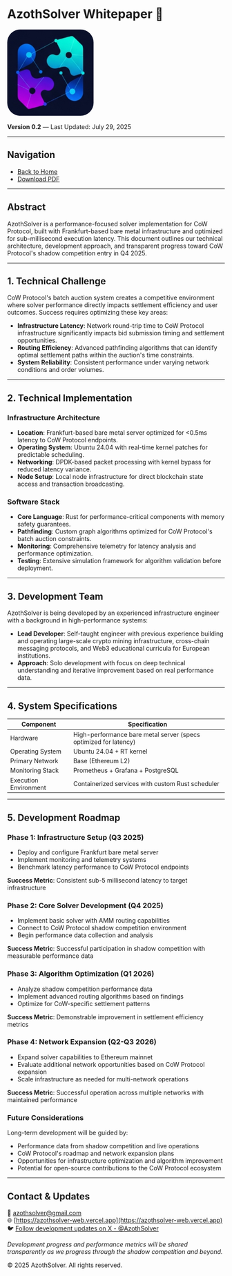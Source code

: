 # **AzothSolver Whitepaper** 📄

<p align="start">
  <img src="../images/logo.png" alt="AzothSolver Logo" width="200" style="border-radius: 30px"/>
</p>

**Version 0.2** — Last Updated: July 29, 2025

---

## Navigation

- [Back to Home](/index.html)
- [Download PDF](/assets/documents/AzothSolver-Whitepaper.pdf)

---

## Abstract

AzothSolver is a performance-focused solver implementation for CoW Protocol, built with Frankfurt-based bare metal infrastructure and optimized for sub-millisecond execution latency. This document outlines our technical architecture, development approach, and transparent progress toward CoW Protocol's shadow competition entry in Q4 2025.

---

## 1. Technical Challenge

CoW Protocol's batch auction system creates a competitive environment where solver performance directly impacts settlement efficiency and user outcomes. Success requires optimizing these key areas:

- **Infrastructure Latency**: Network round-trip time to CoW Protocol infrastructure significantly impacts bid submission timing and settlement opportunities.
- **Routing Efficiency**: Advanced pathfinding algorithms that can identify optimal settlement paths within the auction's time constraints.
- **System Reliability**: Consistent performance under varying network conditions and order volumes.

---

## 2. Technical Implementation

### Infrastructure Architecture

- **Location**: Frankfurt-based bare metal server optimized for <0.5ms latency to CoW Protocol endpoints.
- **Operating System**: Ubuntu 24.04 with real-time kernel patches for predictable scheduling.
- **Networking**: DPDK-based packet processing with kernel bypass for reduced latency variance.
- **Node Setup**: Local node infrastructure for direct blockchain state access and transaction broadcasting.

### Software Stack

- **Core Language**: Rust for performance-critical components with memory safety guarantees.
- **Pathfinding**: Custom graph algorithms optimized for CoW Protocol's batch auction constraints.
- **Monitoring**: Comprehensive telemetry for latency analysis and performance optimization.
- **Testing**: Extensive simulation framework for algorithm validation before deployment.

---

## 3. Development Team

AzothSolver is being developed by an experienced infrastructure engineer with a background in high-performance systems:

- **Lead Developer**: Self-taught engineer with previous experience building and operating large-scale crypto mining infrastructure, cross-chain messaging protocols, and Web3 educational curricula for European institutions.
- **Approach**: Solo development with focus on deep technical understanding and iterative improvement based on real performance data.

---

## 4. System Specifications

| Component             | Specification                                           |
|-----------------------|---------------------------------------------------------|
| Hardware              | High-performance bare metal server (specs optimized for latency) |
| Operating System      | Ubuntu 24.04 + RT kernel                                |
| Primary Network       | Base (Ethereum L2)                                      |
| Monitoring Stack      | Prometheus + Grafana + PostgreSQL                       |
| Execution Environment | Containerized services with custom Rust scheduler        |

---

## 5. Development Roadmap

### Phase 1: Infrastructure Setup (Q3 2025)

- Deploy and configure Frankfurt bare metal server
- Implement monitoring and telemetry systems
- Benchmark latency performance to CoW Protocol endpoints

**Success Metric**: Consistent sub-5 millisecond latency to target infrastructure

### Phase 2: Core Solver Development (Q4 2025)

- Implement basic solver with AMM routing capabilities
- Connect to CoW Protocol shadow competition environment
- Begin performance data collection and analysis

**Success Metric**: Successful participation in shadow competition with measurable performance data

### Phase 3: Algorithm Optimization (Q1 2026)

- Analyze shadow competition performance data
- Implement advanced routing algorithms based on findings
- Optimize for CoW-specific settlement patterns

**Success Metric**: Demonstrable improvement in settlement efficiency metrics

### Phase 4: Network Expansion (Q2-Q3 2026)

- Expand solver capabilities to Ethereum mainnet
- Evaluate additional network opportunities based on CoW Protocol expansion
- Scale infrastructure as needed for multi-network operations

**Success Metric**: Successful operation across multiple networks with maintained performance

### Future Considerations

Long-term development will be guided by:

- Performance data from shadow competition and live operations
- CoW Protocol's roadmap and network expansion plans
- Opportunities for infrastructure optimization and algorithm improvement
- Potential for open-source contributions to the CoW Protocol ecosystem

---

## Contact & Updates

📩 [azothsolver@gmail.com](mailto:azothsolver@gmail.com)  
🌐 [https://azothsolver-web.vercel.app](https://azothsolver-web.vercel.app)  
🐦 [Follow development updates on X - @AzothSolver](https://x.com/AzothSolver)  

*Development progress and performance metrics will be shared transparently as we progress through the shadow competition and beyond.*

© 2025 AzothSolver. All rights reserved.


